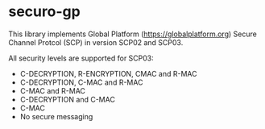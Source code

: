 # securo-gp
This library implements Global Platform (https://globalplatform.org) Secure Channel Protcol (SCP) in version SCP02 and SCP03.

All security levels are supported for SCP03:
* C-DECRYPTION, R-ENCRYPTION, CMAC and R-MAC
* C-DECRYPTION, C-MAC and R-MAC
* C-MAC and R-MAC
* C-DECRYPTION and C-MAC
* C-MAC
* No secure messaging
